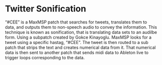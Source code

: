 # Twitter Sonification

“#CEE” is a MaxMSP patch that searches for tweets, translates them to data,
and outputs them to non-speech audio to convey the information. This technique is
known as sonification, that is translating data sets to an audilbe form.
Using a subpatch created by Gokce Kinayoglu. MaxMSP looks for a tweet
using a specific hastag, “#CEE”. The tweet is then routed to a sub patch that strips
the text and creates numerical data from it. That numerical data is then sent to
another patch that sends midi data to Ableton live to trigger loops corresponding to
the data.